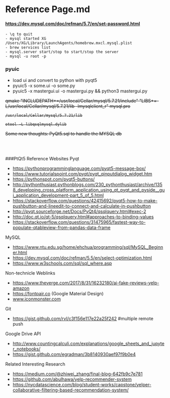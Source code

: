 # Reference Page.md

#### https://dev.mysql.com/doc/refman/5.7/en/set-password.html
~~~ 
- \q to quit
- mysql started XG   /Users/XG/Library/LaunchAgents/homebrew.mxcl.mysql.plist
- brew services list
- mysql.server start/stop to start/stop the server
- mysql -u root -p
~~~





### pyuic
- load ui and convert to python with pyqt5
- pyuic5 -x some.ui -o some.py
- pyuic5 -x mastergui.ui -o mastergui.py && python3 mastergui.py 

<del> 
    qmake "INCLUDEPATH+=/usr/local/Cellar/mysql/5.7.21/include" "LIBS+=-L/usr/local/Cellar/mysql/5.7.21/lib -lmysqlclient_r" mysql.pro
    
    /usr/local/Cellar/mysql/5.7.21/lib

    otool -L libqsqlmysql.dylib

</del>


<del> Some new thoughts: PyQt5.sql to handle the MYSQL db </del>

     
<br> <br>

###PtQt5 Reference Websites
Pyqt
- https://pythonprogramminglanguage.com/pyqt5-message-box/
- https://www.tutorialspoint.com/pyqt/pyqt_qinputdialog_widget.htm
- https://pythonspot.com/pyqt5-buttons/
- http://pythonthusiast.pythonblogs.com/230_pythonthusiast/archive/1358_developing_cross_platform_application_using_qt_pyqt_and_pyside__gui_application_development-part_5_of_5.html
- https://stackoverflow.com/questions/42415692/pyqt5-how-to-make-pushbutton-and-lineedit-to-connect-and-calculate-in-pushbutton
- http://pyqt.sourceforge.net/Docs/PyQt4/qsqlquery.html#exec-2
- http://doc.qt.io/qt-5/qsqlquery.html#approaches-to-binding-values
- https://stackoverflow.com/questions/31475965/fastest-way-to-populate-qtableview-from-pandas-data-frame


MySQL
- https://www.ntu.edu.sg/home/ehchua/programming/sql/MySQL_Beginner.html
- https://dev.mysql.com/doc/refman/5.5/en/select-optimization.html
- https://www.w3schools.com/sql/sql_where.asp

Non-technicle Weblinks
- https://www.theverge.com/2017/8/31/16232180/ai-fake-reviews-yelp-amazon
- https://fontpair.co (Google Material Design)
- www.iconmonster.com

Git
- https://gist.github.com/rvl/c3f156e117e22a25f242 #multiple remote push

Google Drive API
- http://www.countingcalculi.com/explanations/google_sheets_and_jupyter_notebooks/
- https://gist.github.com/egradman/3b8140930aef97f9b0e4

Related Interesting Research
- https://medium.com/@zhiwei_zhang/final-blog-642fb9c7e781
- https://github.com/abulhawa/yelp-recommender-system
- https://nycdatascience.com/blog/student-works/capstone/yelper-collaborative-filtering-based-recommendation-system/






